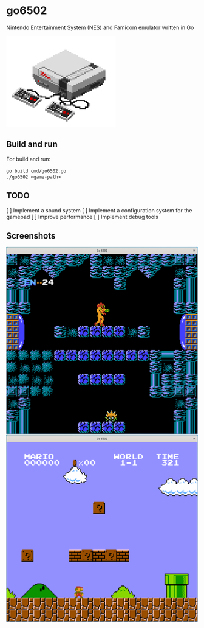 # go6502
Nintendo Entertainment System (NES) and Famicom emulator written in Go

<img src="assets/nes.png" alt="NES"/>

## Build and run
For build and run: 
```
go build cmd/go6502.go
./go6502 <game-path>
```

## TODO
[ ] Implement a sound system
[ ] Implement a configuration system for the gamepad
[ ] Improve performance
[ ] Implement debug tools

## Screenshots
<img src="assets/Screenshot_1.png" alt="NES"/>
<img src="assets/Screenshot_2.png" alt="NES"/>
